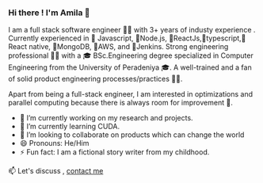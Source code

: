 ### Hi there ! I'm Amila 👋

I am a full stack software engineer 👨‍💻 with 3+ years of industy experience .
Currently experienced in 🥇 Javascript, 🥇Node.js, 🥇ReactJs,🥇typescript,🥇React native, 🥇MongoDB, 🥇AWS, and 🥇Jenkins. 
Strong engineering professional 👨‍💻 with a 🎓 BSc.Engineering degree specialized in Computer Engineering from the University of Peradeniya 🎓. A well-trained and a fan of solid product engineering processes/practices 👨‍🔧.

Apart from being a full-stack engineer, I am interested in optimizations and parallel computing because there is always room for improvement 🚀.

- 🔭 I’m currently working on my research and projects.
- 🌱 I’m currently learning CUDA.
- 👯 I’m looking to collaborate on products which can change the world
- 😄 Pronouns: He/Him
- ⚡ Fun fact: I am a fictional story writer from my childhood.

 📫 Let's discuss , [contact me](mailto:amilaweerasinghe677@gmail.com)

